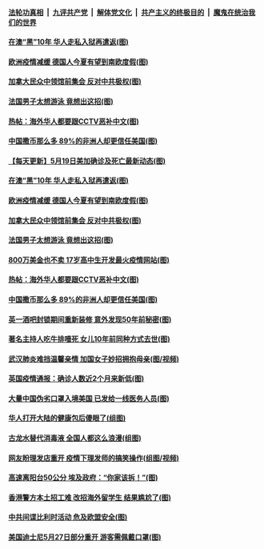 ####  [法轮功真相](../../../../basic/blob/master/README.md?t=05192301) &nbsp;|&nbsp; [九评共产党](../../../../9ping.md/blob/master/README.md?t=05192301) &nbsp;|&nbsp; [解体党文化](../../../../jtdwh.md/blob/master/README.md?t=05192301)  &nbsp;|&nbsp; [共产主义的终极目的](../../../../gczydzjmd.md/blob/master/README.md?t=05192301) &nbsp;|&nbsp; [魔鬼在统治我们的世界](../../../../mgztzwmdsj.md/blob/master/README.md?t=05192301) 

#### [在澳“黑”10年 华人走私入狱再遣返(图)](../pages/p3/933715.md?t=05192301) 

#### [欧洲疫情减缓 德国人今夏有望到南欧度假(图)](../pages/p3/933697.md?t=05192301) 

#### [加拿大民众中领馆前集会 反对中共极权(图)](../pages/p3/933692.md?t=05192301) 

#### [法国男子太想游泳 竟想出这招(图)](../pages/p3/933680.md?t=05192301) 

#### [热帖：海外华人都要跟CCTV恶补中文(图)](../pages/p3/933659.md?t=05192301) 

#### [中国撒币那么多 89%的非洲人却更信任美国(图)](../pages/p3/933655.md?t=05192301) 

#### [【每天更新】5月19日美加确诊及死亡最新动态(图)](../pages/p3/931800.md?t=05192301) 

#### [在澳“黑”10年 华人走私入狱再遣返(图)](../pages/p3/933715.md?t=05192301) 

#### [欧洲疫情减缓 德国人今夏有望到南欧度假(图)](../pages/p3/933697.md?t=05192301) 

#### [加拿大民众中领馆前集会 反对中共极权(图)](../pages/p3/933692.md?t=05192301) 

#### [法国男子太想游泳 竟想出这招(图)](../pages/p3/933680.md?t=05192301) 

#### [800万美金也不卖 17岁高中生开发最火疫情网站(图)](../pages/p3/933678.md?t=05192301) 

#### [热帖：海外华人都要跟CCTV恶补中文(图)](../pages/p3/933659.md?t=05192301) 

#### [中国撒币那么多 89%的非洲人却更信任美国(图)](../pages/p3/933655.md?t=05192301) 

#### [英一酒吧封锁期间重新装修 意外发现50年前秘密(图)](../pages/p3/933651.md?t=05192301) 

#### [著名主持人吃牛排噎死 女儿10年前同种方式去世(图)](../pages/p3/933650.md?t=05192301) 

#### [武汉肺炎难挡温馨亲情 加国女子妙招拥抱母亲(图/视频)](../pages/p3/933634.md?t=05192301) 

#### [英国疫情通报：确诊人数近2个月来新低(图)](../pages/p3/933616.md?t=05192301) 

#### [大量中国伪劣口罩入境美国 已发给一线医务人员(图)](../pages/p3/933612.md?t=05192301) 

#### [华人打开大陆的健康包后傻眼了(组图)](../pages/p3/933607.md?t=05192301) 

#### [古龙水替代消毒液 全国人都这么浪漫(组图)](../pages/p3/933596.md?t=05192301) 

#### [网友盼理发店重开 疫情下理发师的搞笑操作(组图/视频)](../pages/p3/933573.md?t=05192301) 

#### [高速离阳台50公分 埃及政府：“你家该拆！”(图)](../pages/p3/933522.md?t=05192301) 

#### [香港警方本土招工难 改招海外留学生 结果尴尬了(图)](../pages/p3/933510.md?t=05192301) 

#### [中共间谍比利时活动 危及欧盟安全(图)](../pages/p3/933524.md?t=05192301) 

#### [美国迪士尼5月27日部分重开 游客需佩戴口罩(图)](../pages/p3/933521.md?t=05192301) 


